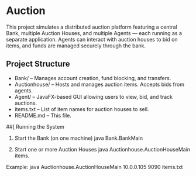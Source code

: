  # Auction
This project simulates a distributed auction platform featuring a central Bank, multiple 
Auction Houses, and multiple Agents — each running as a separate application. Agents can
interact with auction houses to bid on items, and funds are managed securely through the
bank.


 ## Project Structure
* Bank/ – Manages account creation, fund blocking, and transfers.
* Auctionhouse/ – Hosts and manages auction items. Accepts bids from agents.
* Agent/ – JavaFX-based GUI allowing users to view, bid, and track auctions.
* items.txt – List of item names for auction houses to sell.
* README.md – This file.

##[ Running the System
1. Start the Bank (on one machine)
   java Bank.BankMain


2. Start one or more Auction Houses
   java Auctionhouse.AuctionHouseMain <BankIP> <BankPort> items.


Example:
java Auctionhouse.AuctionHouseMain 10.0.0.105 9090 items.txt